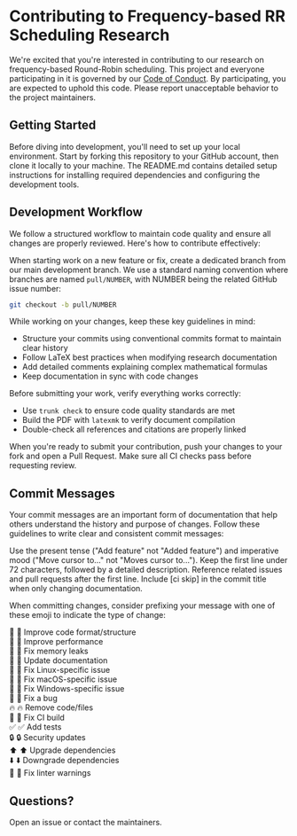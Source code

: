 # Contributing to Frequency-based RR Scheduling Research

We're excited that you're interested in contributing to our research on frequency-based Round-Robin scheduling. This project and everyone participating in it is governed by our [Code of Conduct](CODE_OF_CONDUCT.md). By participating, you are expected to uphold this code. Please report unacceptable behavior to the project maintainers.

## Getting Started

Before diving into development, you'll need to set up your local environment. Start by forking this repository to your GitHub account, then clone it locally to your machine. The README.md contains detailed setup instructions for installing required dependencies and configuring the development tools.

## Development Workflow

We follow a structured workflow to maintain code quality and ensure all changes are properly reviewed. Here's how to contribute effectively:

When starting work on a new feature or fix, create a dedicated branch from our main development branch. We use a standard naming convention where branches are named `pull/NUMBER`, with NUMBER being the related GitHub issue number:

```bash
git checkout -b pull/NUMBER
```

While working on your changes, keep these key guidelines in mind:

- Structure your commits using conventional commits format to maintain clear history
- Follow LaTeX best practices when modifying research documentation
- Add detailed comments explaining complex mathematical formulas
- Keep documentation in sync with code changes

Before submitting your work, verify everything works correctly:

- Use `trunk check` to ensure code quality standards are met
- Build the PDF with `latexmk` to verify document compilation
- Double-check all references and citations are properly linked

When you're ready to submit your contribution, push your changes to your fork and open a Pull Request. Make sure all CI checks pass before requesting review.

## Commit Messages

Your commit messages are an important form of documentation that help others understand the history and purpose of changes. Follow these guidelines to write clear and consistent commit messages:

Use the present tense ("Add feature" not "Added feature") and imperative mood ("Move cursor to..." not "Moves cursor to..."). Keep the first line under 72 characters, followed by a detailed description. Reference related issues and pull requests after the first line. Include [ci skip] in the commit title when only changing documentation.

When committing changes, consider prefixing your message with one of these emoji to indicate the type of change:

🎨 :art: Improve code format/structure<br />
🐎 :racehorse: Improve performance<br />
🚱 :non-potable_water: Fix memory leaks<br />
📝 :memo: Update documentation<br />
🐧 :penguin: Fix Linux-specific issue<br />
🍎 :apple: Fix macOS-specific issue<br />
🏁 :checkered_flag: Fix Windows-specific issue<br />
🐛 :bug: Fix a bug<br />
🔥 :fire: Remove code/files<br />
💚 :green_heart: Fix CI build<br />
✅ :white_check_mark: Add tests<br />
🔒 :lock: Security updates<br />
⬆️ :arrow_up: Upgrade dependencies<br />
⬇️ :arrow_down: Downgrade dependencies<br />
👕 :shirt: Fix linter warnings<br />

## Questions?

Open an issue or contact the maintainers.
